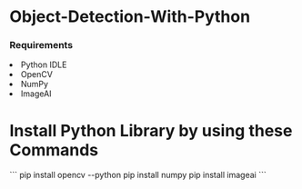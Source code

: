 # Object-Detection-With-Python
### Requirements
<li>Python IDLE</li>
<li>OpenCV</li>
<li>NumPy</li>
<li>ImageAI</li>

<h1> Install Python Library by using these Commands </h1>
```
pip install opencv --python
pip install numpy
pip install imageai
```
